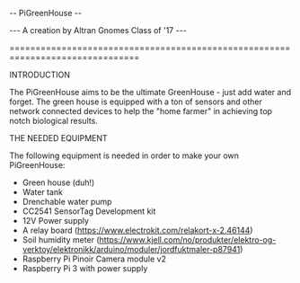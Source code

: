 -- PiGreenHouse --

--- A creation by Altran Gnomes Class of '17 ---

===============================================================================

INTRODUCTION

The PiGreenHouse aims to be the ultimate GreenHouse - just add water and forget.
The green house is equipped with a ton of sensors and other network connected
devices to help the "home farmer" in achieving top notch biological results.

THE NEEDED EQUIPMENT

The following equipment is needed in order to make your own PiGreenHouse:

- Green house (duh!)
- Water tank
- Drenchable water pump
- CC2541 SensorTag Development kit
- 12V Power supply
- A relay board (https://www.electrokit.com/relakort-x-2.46144)
- Soil humidity meter (https://www.kjell.com/no/produkter/elektro-og-verktoy/elektronikk/arduino/moduler/jordfuktmaler-p87941)
- Raspberry Pi Pinoir Camera module v2
- Raspberry Pi 3 with power supply
